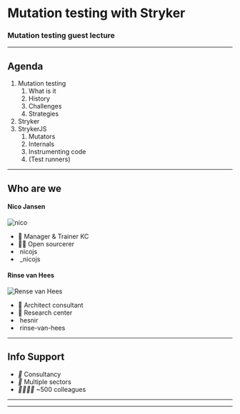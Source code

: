 <!-- .slide: class="is-welcome" -->

# Mutation testing with Stryker

### Mutation testing guest lecture

---

## Agenda

1. Mutation testing
   1. What is it
   1. History
   1. Challenges
   1. Strategies
1. Stryker
1. StrykerJS
   1. Mutators
   1. Internals
   1. Instrumenting code
   1. (Test runners)

---

## Who are we

<div style="justify-content: center" class="kc-flex kc-gap4">
<div>

#### Nico Jansen

![nico](/img/nico.jpg) <!-- .element class="img-round" style="width: 250px" -->

- 💼 Manager & Trainer KC
- 🧙‍♂️ Open sourcerer
- <i class="bi bi-github" style="color: #1a1d21"></i> &nbsp;nicojs
- <i class="bi bi-twitter" style="color: #1d9bf0"></i> &nbsp;\_nicojs

<!-- .element class="no-list" -->

</div>
<div>

#### Rinse van Hees

![Rense van Hees](/img/rinse.jpg) <!-- .element class="img-round" style="width: 250px" -->

- 💼 Architect consultant
- 🔬 Research center
- <i class="bi bi-github" style="color: #1a1d21"></i> &nbsp;hesnir
- <i class="bi bi-linkedin" style="color: #1d9bf0"></i> &nbsp;rinse-van-hees

<!-- .element class="no-list" -->

</div>
</div>

---

<!-- .slide: data-background-video="/img/infosupport.mp4" data-background-video-loop  data-background-video-muted-->

<div class="overlay">

## Info Support

- <i class="list-style-icon">💼</i> Consultancy
- <i class="list-style-icon">🏢</i> Multiple sectors
- <i class="list-style-icon">👨‍👨‍👧‍👧</i> ~500 colleagues

<!-- .element class="no-list" -->

</div>

---

<!-- .slide: data-background-image="/img/focus.png" data-background-color="#003865" data-background-size="contain"-->

---

<!-- .slide: data-background-image="/img/research-center.png" data-background-color="#f8f8f8" data-background-size="contain"-->
